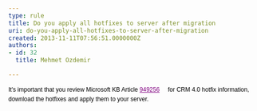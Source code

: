 ```yaml
---
type: rule
title: Do you apply all hotfixes to server after migration
uri: do-you-apply-all-hotfixes-to-server-after-migration
created: 2013-11-11T07:56:51.0000000Z
authors:
- id: 32
  title: Mehmet Ozdemir

---
```




<span class='intro'> <p>
   <span style="color&#58;#000000;font-family&#58;verdana, sans-serif;font-size&#58;12px;line-height&#58;16.7969px;">​It's important that you review Microsoft KB Article&#160;</span><a href="http&#58;//support.microsoft.com/kb/949256" style="padding-right&#58;0px;padding-bottom&#58;0px;padding-left&#58;0px;font-family&#58;verdana, sans-serif;font-size&#58;12px;color&#58;purple;line-height&#58;16.7969px;">949256</a><span style="color&#58;#000000;font-family&#58;verdana, sans-serif;font-size&#58;12px;line-height&#58;16.7969px;">&#160;​</span><img src="http&#58;//www.ssw.com.au/ssw/images/external.gif" title="You are now leaving SSW" alt="" style="font-family&#58;verdana, sans-serif;font-size&#58;12px;color&#58;#000000;line-height&#58;16.7969px;margin&#58;5px;" /><span style="color&#58;#000000;font-family&#58;verdana, sans-serif;font-size&#58;12px;line-height&#58;16.7969px;">&#160;for CRM 4.0 hotfix information, download the hotfixes and apply them to your server.</span>​</p> </span>




